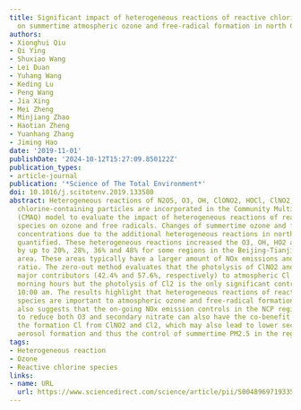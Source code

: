 ```yaml
---
title: Significant impact of heterogeneous reactions of reactive chlorine species
  on summertime atmospheric ozone and free-radical formation in north China
authors:
- Xionghui Qiu
- Qi Ying
- Shuxiao Wang
- Lei Duan
- Yuhang Wang
- Keding Lu
- Peng Wang
- Jia Xing
- Mei Zheng
- Minjiang Zhao
- Haotian Zheng
- Yuanhang Zhang
- Jiming Hao
date: '2019-11-01'
publishDate: '2024-10-12T15:27:09.850122Z'
publication_types:
- article-journal
publication: '*Science of The Total Environment*'
doi: 10.1016/j.scitotenv.2019.133580
abstract: Heterogeneous reactions of N2O5, O3, OH, ClONO2, HOCl, ClNO2, and NO2, with
  chlorine-containing particles are incorporated in the Community Multiscale Air Quality
  (CMAQ) model to evaluate the impact of heterogeneous reactions of reactive chlorine
  species on ozone and free radicals. Changes of summertime ozone and free radical
  concentrations due to the additional heterogeneous reactions in north China were
  quantified. These heterogeneous reactions increased the O3, OH, HO2 and RO2 concentrations
  by up to 20%, 28%, 36% and 48% for some regions in the Beijing-Tianjin-Hebei (BTH)
  area. These areas typically have a larger amount of NOx emissions and a lower VOC/NOx
  ratio. The zero-out method evaluates that the photolysis of ClNO2 and Cl2 are the
  major contributors (42.4% and 57.6%, respectively) to atmospheric Cl in the early
  morning hours but the photolysis of Cl2 is the only significant contributor after
  10:00 am. The results highlight that heterogeneous reactions of reactive chlorine
  species are important to atmospheric ozone and free-radical formation. Our study
  also suggests that the on-going NOx emission controls in the NCP region with a goal
  to reduce both O3 and secondary nitrate can also have the co-benefit of reducing
  the formation Cl from ClNO2 and Cl2, which may also lead to lower secondary organic
  aerosol formation and thus the control of summertime PM2.5 in the region.
tags:
- Heterogeneous reaction
- Ozone
- Reactive chlorine species
links:
- name: URL
  url: https://www.sciencedirect.com/science/article/pii/S0048969719335053
---
```

